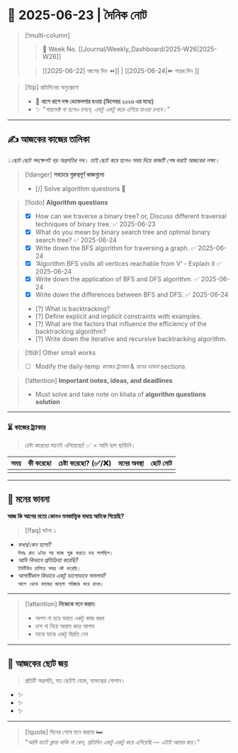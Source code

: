 # 🌼 **2025-06-23** | দৈনিক নোট


> [!multi-column]
> 
>> 📅 Week No. [[Journal/Weekly_Dashboard/2025-W26|2025-W26]]
>
>> [[2025-06-22| আগের দিন ⏪]] |  [[2025-06-24|⏩ পরের দিন ]]

> [!tip] প্রতিদিনের অনুপ্রেরণা  
> - 🎯 **ধাপে ধাপে দক্ষ ডেভেলপার হওয়া (ডিসেম্বর ২০২৬ এর মধ্যে)**  
> - ✨ _"পারফেক্ট না হলেও চলবে, একটু একটু করে এগিয়ে যাওয়া চলবে।"_

---

## ✍️ আজকের কাজের তালিকা

💡_ছোট ছোট পদক্ষেপই বড় অগ্রগতির পথ। তাই ছোট করে হলেও সময় দিয়ে কাজটি শেষ করাই আজকের লক্ষ্য।_

> [!danger] **সবচেয়ে গুরুত্বপূর্ণ কাজগুলো**  
> - [/] Solve algorithm questions 🔺

> [!todo] **Algorithm questions**
> - [x] How can we traverse a binary tree? or, Discuss different traversal techniques of binary tree. ✅ 2025-06-23
> - [x] What do you mean by binary search tree and optimal binary search tree? ✅ 2025-06-24
> - [x] Write down the BFS algorithm for traversing a graph. ✅ 2025-06-24
> - [x] ‘Algorithm BFS visits all vertices reachable from V’ - Explain it ✅ 2025-06-24
> - [x] Write down the application of BFS and DFS algorithm. ✅ 2025-06-24
> - [x] Write down the differences between BFS and DFS. ✅ 2025-06-24
> - [?] What is backtracking?
> - [?] Define explicit and implicit constraints with examples. 
> - [?] What are the factors that influence the efficiency of the backtracking algorithm?
> - [?] Write down the iterative and recursive backtracking algorithm.

> [!tldr] Other small works
> - [ ] Modify the daily-temp _কাজের ট্র্যাকার_ & _মনের ভাবনা_ sections

> [!attention] **Important notes, ideas, and deadlines**
> - Must solve and take note on khata of **algorithm questions solution**

---

### ⏳ কাজের ট্র্যাকার

> চেষ্টা করেছো মানেই এগিয়েছো! ✅ = আমি হাল ছাড়িনি।

| সময় | কী করেছো | চেষ্টা করেছো? (✅/❌) | মনের অবস্থা | ছোট নোট |
| --- | -------- | ------------------- | ----------- | ------- |
|     |          |                     |             |         |

---

## 🧠 মনের ভাবনা

**আজ কি আগের মতো কোনও মনস্তাত্ত্বিক বাধায় আটকে গিয়েছি?**

> [!faq] ঘটনা ১

- _কখন/কেন হলো?_  
  `উদাঃ রাত ৯টার পর কাজ শুরু করতে ভয় লাগছিল।`
- _আমি কিভাবে প্রতিক্রিয়া করেছি?_  
  `ইউটিউব চালিয়ে সময় নষ্ট করেছি।`
- _আগামীকাল কিভাবে একটু ভালোভাবে সামলাব?_  
  `আগে থেকে কাজের জায়গা পরিষ্কার করে রাখব।`

---

> [!attention] **নিজেকে মনে করাব:**  
> - অলস না হয়ে অন্তত একটু কাজ করব  
> - চাপ না নিয়ে আরাম করে আগাব  
> - মাঝে মাঝে একটু বিরতি নেব  

---

## 🌱 আজকের ছোট জয়

> প্রতিটি অগ্রগতি, যত ছোটই হোক, সাফল্যের সোপান।

- ✨  
- ✨  
- ✨  

---

> [!quote] দিনের শেষে মনে করবো 🛏️  
> "_আমি যতই ক্লান্ত থাকি না কেন, প্রতিদিন একটু একটু করে এগিয়েছি — এটাই আমার জয়।_"
